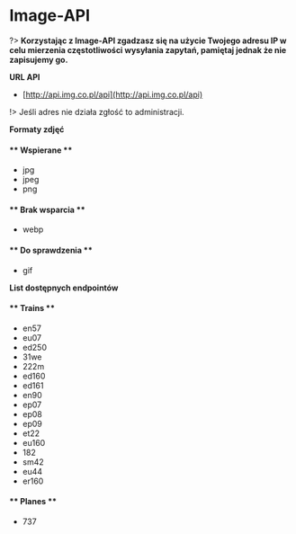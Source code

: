 # Image-API

?> **Korzystając z Image-API zgadzasz się na użycie Twojego adresu IP w celu mierzenia częstotliwości wysyłania zapytań, pamiętaj jednak że nie zapisujemy go.**

**URL API**

- [http://api.img.co.pl/api](http://api.img.co.pl/api)

!> Jeśli adres nie działa zgłość to administracji.

**Formaty zdjęć**

<!-- tabs:start -->

#### ** Wspierane **

- jpg
- jpeg
- png

#### ** Brak wsparcia **

- webp

#### ** Do sprawdzenia **

- gif

<!-- tabs:end -->

**List dostępnych endpointów**

<!-- tabs:start -->

#### ** Trains **

- en57
- eu07
- ed250
- 31we
- 222m
- ed160
- ed161
- en90
- ep07
- ep08
- ep09
- et22
- eu160
- 182
- sm42
- eu44
- er160
#### ** Planes **

- 737

<!-- tabs:end -->

